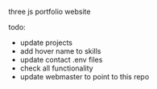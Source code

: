 three js portfolio website

todo:
 - update projects
 - add hover name to skills
 - update contact .env files
 - check all functionality
 - update webmaster to point to this repo
